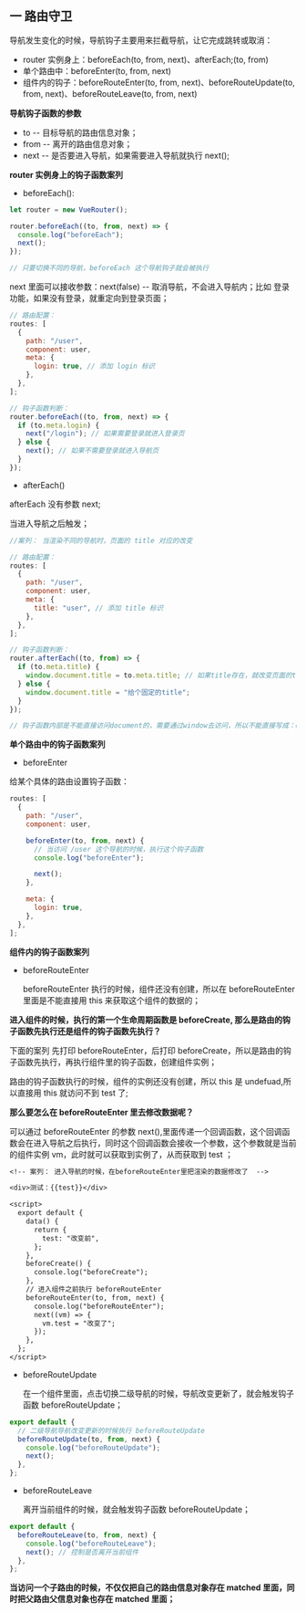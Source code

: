 ## 一 路由守卫

导航发生变化的时候，导航钩子主要用来拦截导航，让它完成跳转或取消：

- router 实例身上：beforeEach(to, from, next)、afterEach;(to, from)
- 单个路由中：beforeEnter(to, from, next)
- 组件内的钩子：beforeRouteEnter(to, from, next)、beforeRouteUpdate(to, from, next)、beforeRouteLeave(to, from, next)

**导航钩子函数的参数**

- to -- 目标导航的路由信息对象；
- from -- 离开的路由信息对象；
- next -- 是否要进入导航，如果需要进入导航就执行 next();

**router 实例身上的钩子函数案列**

- beforeEach():

```js
let router = new VueRouter();

router.beforeEach((to, from, next) => {
  console.log("beforeEach");
  next();
});

// 只要切换不同的导航，beforeEach 这个导航钩子就会被执行
```

next 里面可以接收参数：next(false) -- 取消导航，不会进入导航内；比如 登录功能，如果没有登录，就重定向到登录页面；

```js
// 路由配置：
routes: [
  {
    path: "/user",
    component: user,
    meta: {
      login: true, // 添加 login 标识
    },
  },
];

// 钩子函数判断：
router.beforeEach((to, from, next) => {
  if (to.meta.login) {
    next("/login"); // 如果需要登录就进入登录页
  } else {
    next(); // 如果不需要登录就进入导航页
  }
});
```

- afterEach()

afterEach 没有参数 next;

当进入导航之后触发；

```js
//案列： 当渲染不同的导航时，页面的 title 对应的改变

// 路由配置：
routes: [
  {
    path: "/user",
    component: user,
    meta: {
      title: "user", // 添加 title 标识
    },
  },
];

// 钩子函数判断：
router.afterEach((to, from) => {
  if (to.meta.title) {
    window.document.title = to.meta.title; // 如果title存在，就改变页面的title为to.meta.title
  } else {
    window.document.title = "给个固定的title";
  }
});

// 钩子函数内部是不能直接访问document的，需要通过window去访问，所以不能直接写成：document.title
```

**单个路由中的钩子函数案列**

- beforeEnter

给某个具体的路由设置钩子函数：

```js
routes: [
  {
    path: "/user",
    component: user,

    beforeEnter(to, from, next) {
      // 当访问 /user 这个导航的时候，执行这个钩子函数
      console.log("beforeEnter");

      next();
    },

    meta: {
      login: true,
    },
  },
];
```

**组件内的钩子函数案列**

- beforeRouteEnter

  beforeRouteEnter 执行的时候，组件还没有创建，所以在 beforeRouteEnter 里面是不能直接用 this 来获取这个组件的数据的；

**进入组件的时候，执行的第一个生命周期函数是 beforeCreate, 那么是路由的钩子函数先执行还是组件的钩子函数先执行？**

下面的案列 先打印 beforeRouteEnter，后打印 beforeCreate，所以是路由的钩子函数先执行，再执行组件里的钩子函数，创建组件实例；

路由的钩子函数执行的时候，组件的实例还没有创建，所以 this 是 undefuad,所以直接用 this 就访问不到 test 了;

**那么要怎么在 beforeRouteEnter 里去修改数据呢？**

可以通过 beforeRouteEnter 的参数 next(),里面传递一个回调函数，这个回调函数会在进入导航之后执行，同时这个回调函数会接收一个参数，这个参数就是当前的组件实例 vm，此时就可以获取到实例了，从而获取到 test ；

```txt
<!-- 案列： 进入导航的时候，在beforeRouteEnter里把渲染的数据修改了  -->

<div>测试：{{test}}</div>

<script>
  export default {
    data() {
      return {
        test: "改变前",
      };
    },
    beforeCreate() {
      console.log("beforeCreate");
    },
    // 进入组件之前执行 beforeRouteEnter
    beforeRouteEnter(to, from, next) {
      console.log("beforeRouteEnter");
      next((vm) => {
        vm.test = "改变了";
      });
    },
  };
</script>
```

- beforeRouteUpdate

  在一个组件里面，点击切换二级导航的时候，导航改变更新了，就会触发钩子函数 beforeRouteUpdate；

```js
export default {
  // 二级导航导航改变更新的时候执行 beforeRouteUpdate
  beforeRouteUpdate(to, from, next) {
    console.log("beforeRouteUpdate");
    next();
  },
};
```

- beforeRouteLeave

  离开当前组件的时候，就会触发钩子函数 beforeRouteUpdate；

```js
export default {
  beforeRouteLeave(to, from, next) {
    console.log("beforeRouteLeave");
    next(); // 控制是否离开当前组件
  },
};
```

**当访问一个子路由的时候，不仅仅把自己的路由信息对象存在 matched 里面，同时把父路由父信息对象也存在 matched 里面；**
